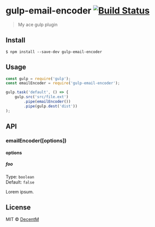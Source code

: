 # gulp-email-encoder [![Build Status](https://travis-ci.org/DecentM/gulp-email-encoder.svg?branch=master)](https://travis-ci.org/DecentM/gulp-email-encoder)

> My ace gulp plugin


## Install

```
$ npm install --save-dev gulp-email-encoder
```


## Usage

```js
const gulp = require('gulp');
const emailEncoder = require('gulp-email-encoder');

gulp.task('default', () => {
	gulp.src('src/file.ext')
		.pipe(emailEncoder())
		.pipe(gulp.dest('dist'))
);
```


## API

### emailEncoder([options])

#### options

##### foo

Type: `boolean`<br>
Default: `false`

Lorem ipsum.


## License

MIT © [DecentM](http://decentm.com)
